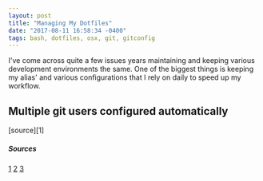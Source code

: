 ```yaml
---
layout: post
title: "Managing My Dotfiles"
date: "2017-08-11 16:58:34 -0400"
tags: bash, dotfiles, osx, git, gitconfig
---
```


I've come across quite a few issues years maintaining and keeping various development environments the same. One of the biggest things is keeping my alias' and various configurations that I rely on daily to speed up my workflow.

## Multiple git users configured automatically

[source][1]

##### Sources

[1](https://nuclearsquid.com/writings/git-tricks-tips-workflows/)
[2](https://stackoverflow.com/questions/4220416/can-i-specify-multiple-users-for-myself-in-gitconfig)
[3](https://coderwall.com/p/6bqzvq/sudoless-brewed-rubygems-on-os-x)
